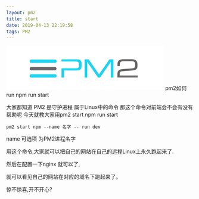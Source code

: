 ```yaml
---
layout: pm2
title: start
date: 2019-04-13 22:19:58
tags: PM2
---
```

![pm2](pm2start/pm2.png)
pm2如何run npm run start
<!-- more -->
大家都知道 PM2 是守护进程 
属于Linux中的命令
那这个命令对前端会不会有没有帮助呢
今天就教大家用pm2 start npm run start
```
pm2 start npm --name 名字 -- run dev
```
name 可选项 为PM2进程名字

用这个命令,大家就可以把自己的网站在自己的远程Linux上永久跑起来了.

然后在配置一下nginx 就可以了,

就可以看见自己的网站在对应的域名下跑起来了。

惊不惊喜,开不开心?


